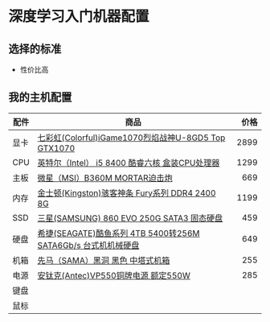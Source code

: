 # 深度学习入门机器配置

## 选择的标准
* 性价比高

## 我的主机配置
| 配件 | 商品 | 价格 |
|-------|------|------:|
| 显卡 | [七彩虹(Colorful)iGame1070烈焰战神U-8GD5 Top GTX1070](https://item.jd.com/3203194.html) | 2899 |
| CPU | [英特尔（Intel） i5 8400 酷睿六核 盒装CPU处理器](https://item.jd.com/5008397.html)  | 1299 |
| 主板 | [微星（MSI）B360M MORTAR迫击炮 ](https://item.jd.com/6833426.html) | 669 |
| 内存 | [金士顿(Kingston)骇客神条 Fury系列 DDR4 2400 8G ](https://item.jd.com/2121097.html) | 1199 |
| SSD | [三星(SAMSUNG) 860 EVO 250G SATA3 固态硬盘](https://item.jd.com/6287165.html) | 459 |
| 硬盘 | [希捷(SEAGATE)酷鱼系列 4TB 5400转256M SATA6Gb/s 台式机机械硬盘](https://item.jd.com/4220257.html)  | 649 |
| 机箱 | [先马（SAMA）黑洞 黑色 中塔式机箱](https://item.jd.com/1842778.html) | 255 |
| 电源 | [安钛克(Antec)VP550铜牌电源 额定550W](https://item.jd.com/7254027.html) | 285 |
| 键盘 |  |  |
| 鼠标 |  |  |

